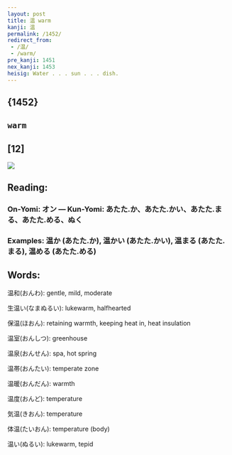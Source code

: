 ```yaml
---
layout: post
title: 温 warm
kanji: 温
permalink: /1452/
redirect_from:
 - /温/
 - /warm/
pre_kanji: 1451
nex_kanji: 1453
heisig: Water . . . sun . . . dish.
---
```


## {1452}

## `warm`

## [12]

<div class="stroke"><img src="E6B8A9.png" /></div>

## Reading:

### On-Yomi: オン &mdash; Kun-Yomi: あたた.か、あたた.かい、あたた.まる、あたた.める、ぬく

### Examples: 温か (あたた.か), 温かい (あたた.かい), 温まる (あたた.まる), 温める (あたた.める)

## Words:

温和(おんわ): gentle, mild, moderate

生温い(なまぬるい): lukewarm, halfhearted

保温(ほおん): retaining warmth, keeping heat in, heat insulation

温室(おんしつ): greenhouse

温泉(おんせん): spa, hot spring

温帯(おんたい): temperate zone

温暖(おんだん): warmth

温度(おんど): temperature

気温(きおん): temperature

体温(たいおん): temperature (body)

温い(ぬるい): lukewarm, tepid
